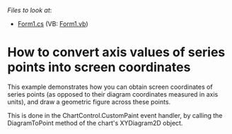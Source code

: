 <!-- default file list -->
*Files to look at*:

* [Form1.cs](./CS/CustomPaintEvent/Form1.cs) (VB: [Form1.vb](./VB/CustomPaintEvent/Form1.vb))
<!-- default file list end -->
# How to convert axis values of series points into screen coordinates


<p>This example demonstrates how you can obtain screen coordinates of series points (as opposed to their diagram coordinates measured in axis units), and draw a geometric figure across these points.</p><p>This is done in the ChartControl.CustomPaint event handler, by calling the DiagramToPoint method of the chart's XYDiagram2D object.</p>

<br/>


